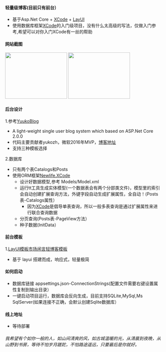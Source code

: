 #### 轻量级博客(目前只有前台）
- 基于Asp.Net Core + [XCode](https://github.com/NewLifeX/X) + [LayUI](https://www.layui.com/)
- 使用数据库框架[XCode](https://github.com/NewLifeX/X)的入门级项目，没有什么太高级的写法，仅做入门参考,希望可以对你入门XCode有一丝的帮助

#### 网站截图
<image src="../Images/PC.png" width="200px" height="150px">
<image src="../Images/Mobie.png" width="200px" height="150px">

#### 后台设计
1.参考[YuukoBlog](https://github.com/PomeloFoundation/YuukoBlog)
* A light-weight single user blog system which based on ASP.Net Core 2.0.0
* 代码主要贡献者yukozh，微软2016年MVP，[博客地址](http://www.1234.sh)
* 支持三种模板选择

2.数据库
* 只有两个表Catalogs和Posts
* 使用ORM框架[Newlife.XCode](https://doc.newlifex.com/XCode/)
    * 设计好数据模型,参考 Models/Model.xml
    * 运行tt工具生成实体模型(一个数据表会有两个分部类文件)，模型里的索引会自动创建扩展查询方法，外键字段自动生成扩展属性，全自动！(Posts表-Catalogs属性）
       * 因为[XCode](https://github.com/NewLifeX/X)是倡导单表查询，所以一般多表查询是通过扩展属性来进行联合查询数据
    * 分页查询(Posts表-PageView方法）
    * 种子数据(InitData）
       
#### 前台模板
1.[LayUI模板市场闲言轻博客模板](https://fly.layui.com/store/layuiXianyan/)
 * 基于 layui 搭建而成，响应式，轻量极简

#### 如何启动
- 数据库链接 appsettings.json-ConnectionStrings(配置文件需要右键设置属性复制到输出目录）
- 一键启动项目运行，数据库会反向生成，目前支持SQLite,MySql,Ms SqlServer(如果连接不正确，会默认创建Sqlite数据库）

#### 线上地址
* 等待部署

###### 我希望有个如你一般的人，如山间清爽的风，如古城温暖的光，从清晨到夜晚，从山野到书房，等待不怕岁月蹉跎，不怕路途遥远，只要最后是你就好。
